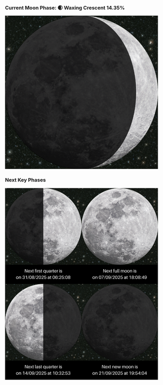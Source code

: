 ### Current Moon Phase: 🌒 Waxing Crescent 14.35%
![Moon Phase](moonphase.png)
### Next Key Phases
![Gallery](gallery.png)